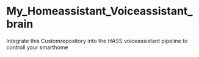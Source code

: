 # My_Homeassistant_Voiceassistant_brain
 Integrate this Customrepository into the HASS voiceassistant pipeline to controll your smarthome
